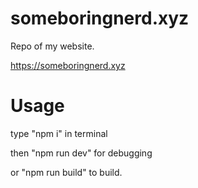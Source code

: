 # someboringnerd.xyz
Repo of my website.

https://someboringnerd.xyz

# Usage

type "npm i" in terminal

then "npm run dev" for debugging

or "npm run build" to build.

